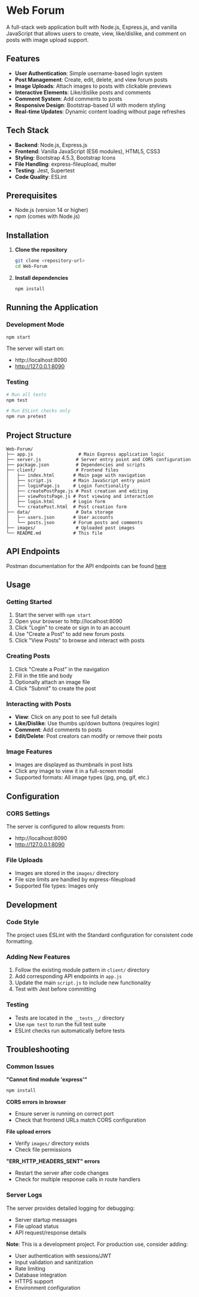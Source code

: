 # Web Forum

A full-stack web application built with Node.js, Express.js, and vanilla JavaScript that allows users to create, view, like/dislike, and comment on posts with image upload support.

## Features

- **User Authentication**: Simple username-based login system
- **Post Management**: Create, edit, delete, and view forum posts
- **Image Uploads**: Attach images to posts with clickable previews
- **Interactive Elements**: Like/dislike posts and comments
- **Comment System**: Add comments to posts
- **Responsive Design**: Bootstrap-based UI with modern styling
- **Real-time Updates**: Dynamic content loading without page refreshes

## Tech Stack

- **Backend**: Node.js, Express.js
- **Frontend**: Vanilla JavaScript (ES6 modules), HTML5, CSS3
- **Styling**: Bootstrap 4.5.3, Bootstrap Icons
- **File Handling**: express-fileupload, multer
- **Testing**: Jest, Supertest
- **Code Quality**: ESLint

## Prerequisites

- Node.js (version 14 or higher)
- npm (comes with Node.js)

## Installation

1. **Clone the repository**
   ```bash
   git clone <repository-url>
   cd Web-Forum
   ```

2. **Install dependencies**
   ```bash
   npm install
   ```

## Running the Application

### Development Mode
```bash
npm start
```

The server will start on:
- http://localhost:8090
- http://127.0.0.1:8090

### Testing
```bash
# Run all tests
npm test

# Run ESLint checks only
npm run pretest
```

## Project Structure

```
Web-Forum/
├── app.js                 # Main Express application logic
├── server.js             # Server entry point and CORS configuration
├── package.json          # Dependencies and scripts
├── client/               # Frontend files
│   ├── index.html       # Main page with navigation
│   ├── script.js        # Main JavaScript entry point
│   ├── loginPage.js     # Login functionality
│   ├── createPostPage.js # Post creation and editing
│   ├── viewPostsPage.js # Post viewing and interaction
│   ├── login.html       # Login form
│   └── createPost.html  # Post creation form
├── data/                 # Data storage
│   ├── users.json       # User accounts
│   └── posts.json       # Forum posts and comments
├── images/               # Uploaded post images
└── README.md            # This file
```

## API Endpoints

Postman documentation for the API endpoints can be found [here](https://www.postman.com/hancockjacob083/web-forum/collection/7e5y91g/web-forum?action=share&source=copy-link&creator=25497046)

## Usage

### Getting Started
1. Start the server with `npm start`
2. Open your browser to http://localhost:8090
3. Click "Login" to create or sign in to an account
4. Use "Create a Post" to add new forum posts
5. Click "View Posts" to browse and interact with posts

### Creating Posts
1. Click "Create a Post" in the navigation
2. Fill in the title and body
3. Optionally attach an image file
4. Click "Submit" to create the post

### Interacting with Posts
- **View**: Click on any post to see full details
- **Like/Dislike**: Use thumbs up/down buttons (requires login)
- **Comment**: Add comments to posts
- **Edit/Delete**: Post creators can modify or remove their posts

### Image Features
- Images are displayed as thumbnails in post lists
- Click any image to view it in a full-screen modal
- Supported formats: All image types (jpg, png, gif, etc.)

## Configuration

### CORS Settings
The server is configured to allow requests from:
- http://localhost:8090
- http://127.0.0.1:8090

### File Uploads
- Images are stored in the `images/` directory
- File size limits are handled by express-fileupload
- Supported file types: Images only

## Development

### Code Style
The project uses ESLint with the Standard configuration for consistent code formatting.

### Adding New Features
1. Follow the existing module pattern in `client/` directory
2. Add corresponding API endpoints in `app.js`
3. Update the main `script.js` to include new functionality
4. Test with Jest before committing

### Testing
- Tests are located in the `__tests__/` directory
- Use `npm test` to run the full test suite
- ESLint checks run automatically before tests

## Troubleshooting

### Common Issues

**"Cannot find module 'express'"**
```bash
npm install
```

**CORS errors in browser**
- Ensure server is running on correct port
- Check that frontend URLs match CORS configuration

**File upload errors**
- Verify `images/` directory exists
- Check file permissions

**"ERR_HTTP_HEADERS_SENT" errors**
- Restart the server after code changes
- Check for multiple response calls in route handlers

### Server Logs
The server provides detailed logging for debugging:
- Server startup messages
- File upload status
- API request/response details

**Note**: This is a development project. For production use, consider adding:
- User authentication with sessions/JWT
- Input validation and sanitization
- Rate limiting
- Database integration
- HTTPS support
- Environment configuration 

